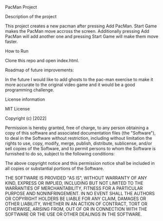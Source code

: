 PacMan Project

Description of the project

This project creates a new pacman after pressing Add PacMan. Start Game makes the PacMan move accross the screen. Additionally pressing Add PacMan will add another one and pressing Start Game will make them move faster. 


How to Run 

Clone this repo and open index.html.


Roadmap of future improvements:

In the future I would like to add ghosts to the pac-man exercise to make it more accurate to the original video game and it would be a good programming challenge.


License information

MIT License

Copyright (c) [2022]

Permission is hereby granted, free of charge, to any person obtaining a copy
of this software and associated documentation files (the "Software"), to deal
in the Software without restriction, including without limitation the rights
to use, copy, modify, merge, publish, distribute, sublicense, and/or sell
copies of the Software, and to permit persons to whom the Software is
furnished to do so, subject to the following conditions:

The above copyright notice and this permission notice shall be included in all
copies or substantial portions of the Software.

THE SOFTWARE IS PROVIDED "AS IS", WITHOUT WARRANTY OF ANY KIND, EXPRESS OR
IMPLIED, INCLUDING BUT NOT LIMITED TO THE WARRANTIES OF MERCHANTABILITY,
FITNESS FOR A PARTICULAR PURPOSE AND NONINFRINGEMENT. IN NO EVENT SHALL THE
AUTHORS OR COPYRIGHT HOLDERS BE LIABLE FOR ANY CLAIM, DAMAGES OR OTHER
LIABILITY, WHETHER IN AN ACTION OF CONTRACT, TORT OR OTHERWISE, ARISING FROM,
OUT OF OR IN CONNECTION WITH THE SOFTWARE OR THE USE OR OTHER DEALINGS IN THE
SOFTWARE.
